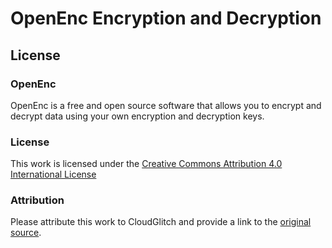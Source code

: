 # OpenEnc Encryption and Decryption
## License
### OpenEnc
OpenEnc is a free and open source software that allows you to encrypt and decrypt data using your own encryption and decryption keys.</p>
### License
This work is licensed under the <a href="https://creativecommons.org/licenses/by/4.0/">Creative Commons Attribution 4.0 International License</a>
### Attribution
Please attribute this work to CloudGlitch and provide a link to the <a href="https://github.com/CloudGlitch/OpenEnc">original source</a>.
